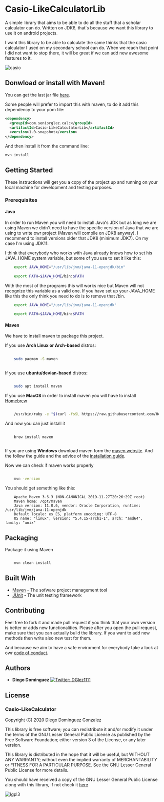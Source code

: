 # Casio-LikeCalculatorLib

A simple library that aims to be able to do all the stuff that a scholar calculator can do. Written on JDK8, that's because 
we want this library to use it on android projects.

I want this library to be able to calculate the same thinks that the casio calculator I used on my secondary school can 
do. When we reach that point I did not want to stop there, it will be great if we can add new awesome features to it.
  
  ![casio](https://4.bp.blogspot.com/-mtanr8C8_XE/V4Mk5DuTvBI/AAAAAAAAChI/klNV2_xixSs117gNzu_jh7FtMTf5khtowCLcB/s1600/fx82es.jpg)
## Donwload or install with Maven!

You can get the last jar file [here](https://pkg.githubusercontent.com/242176063/2dd53b00-5ba2-11ea-8a3b-a883524fe95b?X-Amz-Algorithm=AWS4-HMAC-SHA256&X-Amz-Credential=AKIAIWNJYAX4CSVEH53A%2F20200301%2Fus-east-1%2Fs3%2Faws4_request&X-Amz-Date=20200301T095528Z&X-Amz-Expires=300&X-Amz-Signature=8ef7a6c32d9f08f2aa58f28674797a1ce0a016b728e62621d95f58c16943b1f8&X-Amz-SignedHeaders=host&actor_id=44611837&response-content-disposition=filename%3DCasio-LikeCalculatorLib-1.0-20200301.095109-1.jar&response-content-type=application%2Foctet-stream).

Some people will prefer to import this with maven, to do it add this dependency to your pom file:

```xml
<dependency>
  <groupId>com.seniorglez.calc</groupId>
  <artifactId>Casio-LikeCalculatorLib</artifactId>
  <version>1.0-snapshot</version>
</dependency>

```

And then install it from the command line:

```bash
mvn install

```



## Getting Started

These instructions will get you a copy of the project up and running on your local machine for development and testing purposes.

### Prerequisites

#### Java

In order to run Maven you will need to install Java's JDK but as long we are using Maven we didn't need to have the
specific version of Java that we are using to write owr project (Maven will compile on JDK8 anyway). I recommend to install versions older 
that JDK8 (minimum JDK7). On my case I'm using JDK11.

I think that everybody who works with Java already knows how to set his JAVA_HOME system variable, but some of you use to set it like this:

```bash
    export JAVA_HOME="/usr/lib/jvm/java-11-openjdk/bin"
    
    export PATH=$JAVA_HOME/bin:$PATH

```

With the most of the programs this will works nice but Maven will not recognize this variable as a valid one. If you have set up
your JAVA_HOME like this the only think you need to do is to remove that /bin. 

```bash
    export JAVA_HOME="/usr/lib/jvm/java-11-openjdk"
    
    export PATH=$JAVA_HOME/bin:$PATH

```

#### Maven

We have to install maven to package this project.

If you use **Arch Linux or Arch-based** distros:
```bash
	
	sudo pacman -S maven
	
```
If you use **ubuntu/devian-based** distros:

```bash

    sudo apt install maven

```
If you use **MacOS** in order to install maven you will have to install [Homebrew](https://brew.sh/)

```bash

    /usr/bin/ruby -e "$(curl -fsSL https://raw.githubusercontent.com/Homebrew/install/master/install)"

```
And now you can just install it 

```bash
    
    brew install maven
    
```
If you are using **Windows** download maven form the [maven website](http://maven.apache.org/download.cgi). And the follow the
guide and the advice of the [installation guide](http://maven.apache.org/install.html).



Now we can check if maven works properly

```bash

	mvn -version

```

You should get something like this:

```
	Apache Maven 3.6.3 (NON-CANONICAL_2019-11-27T20:26:29Z_root)
	Maven home: /opt/maven
	Java version: 11.0.6, vendor: Oracle Corporation, runtime: /usr/lib/jvm/java-11-openjdk
	Default locale: es_ES, platform encoding: UTF-8
	OS name: "linux", version: "5.4.15-arch1-1", arch: "amd64", family: "unix"

```
## Packaging

Package it using Maven

```bash

    mvn clean install

```
## Built With

* [Maven](https://maven.apache.org/) - The sofware project management tool
* [JUnit](https://junit.org/junit4/) - The unit testing framework

## Contributing

Feel free to fork it and made pull request if you think that your own version is better or adds new functionalities. 
Please after you open the pull request, make sure that you can actually build the library. If you want to add new methods then write also new test for them. 

And because we aim to have a safe enviroment for everybody take a look at owr [code of conduct](CODE_OF_CONDUCT.md).


## Authors

* **Diego Dominguez**   <a href="https://twitter.com/DGlez1111" target="_blank">
    <img alt="Twitter: DGlez1111" src="https://img.shields.io/twitter/follow/DGlez1111.svg?style=social" />
  </a>

## License

### Casio-LikeCalculator

Copyright (C) 2020 Diego Dominguez Gonzalez

This library is free software; you can redistribute it and/or modify it under the terms of the GNU Lesser General Public License 
as published by the Free Software Foundation; either version 3 of the License, or any later version.

This library is distributed in the hope that it will be useful,
but WITHOUT ANY WARRANTY; without even the implied warranty of
MERCHANTABILITY or FITNESS FOR A PARTICULAR PURPOSE. See the GNU
Lesser General Public License for more details.

You should have received a copy of the GNU Lesser General Public
License along with this library, if not check it [here](https://www.gnu.org/licenses/lgpl-3.0.txt) 

![lgpl3](https://www.gnu.org/graphics/lgplv3-with-text-154x68.png)

